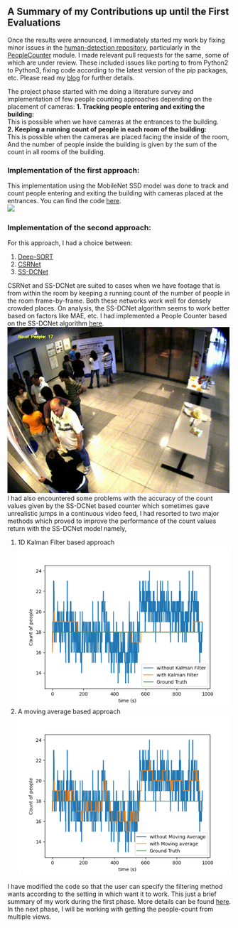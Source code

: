 ## A Summary of my Contributions up until the First Evaluations  

Once the results were announced, I immediately started my work by fixing minor issues in the [human-detection repository](https://github.com/robocomp/human-detection), particularly in the [PeopleCounter](https://github.com/robocomp/human-detection/tree/master/components/peopleCounter) module. I made relevant pull requests for the same, some of which are under review. These included issues like porting to from Python2 to Python3, fixing code according to the latest version of the pip packages, etc. Please read my [blog](https://niveditarufus.github.io/) for further details.  

The project phase started with me doing a literature survey and implementation of few people counting approaches depending on the placement of cameras:
**1. Tracking people entering and exiting the building:**  
This is possible when we have cameras at the entrances to the building.  
**2. Keeping a running count of people in each room of the building:**  
This is possible when the cameras are placed facing the inside of the room, And the number of people inside the building is given by the sum of the count in all rooms of the building.  

### Implementation of the first approach:
This implementation using the MobileNet SSD model was done to track and count people entering and exiting the building with cameras placed at the entrances. You can find the code [here](https://github.com/niveditarufus/People_counter).  
![](images/demo.gif)  

### Implementation of the second approach:
For this approach, I had a choice between: 
1. [Deep-SORT](https://arxiv.org/pdf/1703.07402.pdf)  
2. [CSRNet](https://arxiv.org/pdf/1802.10062.pdf)  
3. [SS-DCNet](https://arxiv.org/pdf/2001.01886.pdf)  

CSRNet and SS-DCNet are suited to cases when we have footage that is from within the room by keeping a running count of the number of people in the room frame-by-frame. Both these networks work well for densely crowded places. On analysis, the SS-DCNet algorithm seems to work better based on factors like MAE, etc. I had implemented a People Counter based on the SS-DCNet algorithm [here](https://github.com/niveditarufus/PeopleCounter-SSDCNet).  
![](images/SSDCNet.gif)  
I had also encountered some problems with the accuracy of the count values given by the SS-DCNet based counter which sometimes gave unrealistic jumps in a continuous video feed, I had resorted to two major methods which proved to improve the performance of the count values return with the SS-DCNet model namely,  

1. 1D Kalman Filter based approach  
![](images/KalmanFilter.png)  
2. A moving average based approach  
![](images/moving_average.png)  


I have modified the code so that the user can specify the filtering method wants according to the setting in which want it to work. This just a brief summary of my work during the first phase. More details can be found [here](https://niveditarufus.github.io/).  
In the next phase, I will be working with getting the people-count from multiple views.